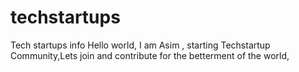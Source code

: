 # techstartups
Tech startups info
Hello world, I am Asim , starting Techstartup Community,Lets join and contribute for the betterment of the world, 
